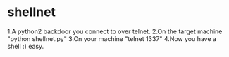 # shellnet
1.A python2 backdoor you connect to over telnet.
2.On the target machine "python shellnet.py"
3.On your machine "telnet <target machine IP> 1337"
4.Now you have a shell :) easy.
